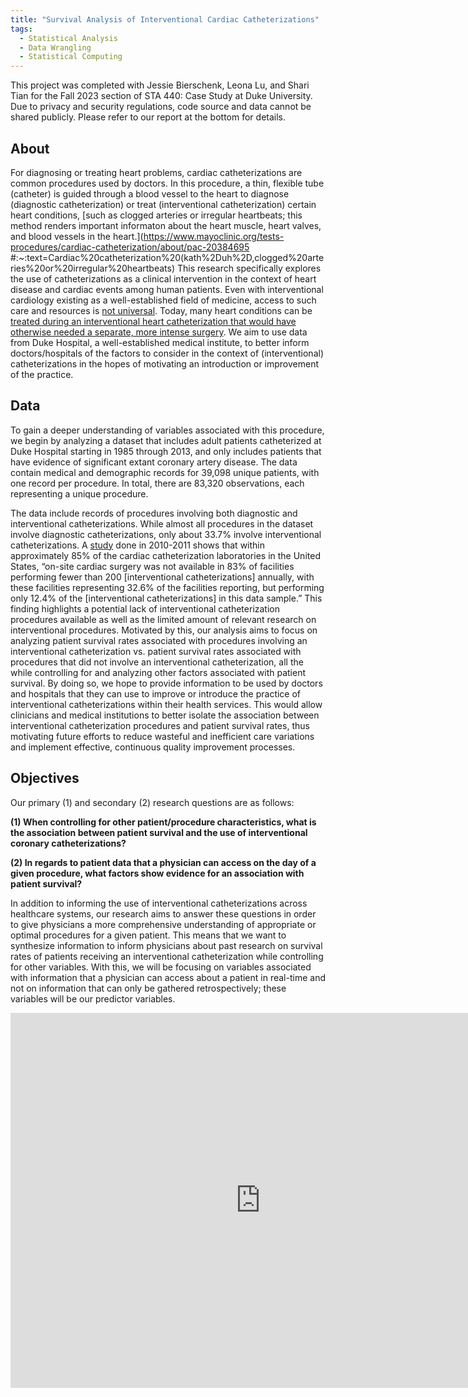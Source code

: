 ```yaml
---
title: "Survival Analysis of Interventional Cardiac Catheterizations"
tags:
  - Statistical Analysis
  - Data Wrangling
  - Statistical Computing
---
```


This project was completed with Jessie Bierschenk, Leona Lu, and Shari Tian for the Fall 2023 section of STA 440: Case Study at Duke University. Due to privacy and security regulations, code source and data cannot be shared publicly. Please refer to our report at the bottom for details. 

## About

For diagnosing or treating heart problems, cardiac catheterizations are common procedures used by doctors. In this procedure, a thin, flexible tube (catheter) is guided through a blood vessel to the heart to diagnose (diagnostic catheterization) or treat (interventional catheterization) certain heart conditions, [such as clogged arteries or irregular heartbeats; this method renders important informaton about the heart muscle, heart valves, and blood vessels in the heart.](https://www.mayoclinic.org/tests-procedures/cardiac-catheterization/about/pac-20384695 #:~:text=Cardiac%20catheterization%20(kath%2Duh%2D,clogged%20arteries%20or%20irregular%20heartbeats) This research specifically explores the use of catheterizations as a clinical intervention in the context of heart disease and cardiac events among human patients. Even with interventional cardiology existing as a well-established field of medicine, access to such care and resources is [not universal](https://www.ahajournals.org/doi/10.1161/CIRCULATIONAHA.105.592428). Today, many heart conditions can be [treated during an interventional heart catheterization that would have otherwise needed a separate, more intense surgery](https://www.chp.edu/our-services/heart/patient-procedures/interventional-catheterization#:~:text=Some%20catheters%20allow%20the%20medical,electrical%20system%20of%20the%20heart.). We aim to use data from Duke Hospital, a well-established medical institute, to better inform doctors/hospitals of the factors to consider in the context of (interventional) catheterizations in the hopes of motivating an introduction or improvement of the practice.


## Data

To gain a deeper understanding of variables associated with this procedure, we begin by analyzing a dataset that includes adult patients catheterized at Duke Hospital starting in 1985 through 2013, and only includes patients that have evidence of significant extant coronary artery disease. The data contain medical and demographic records for 39,098 unique patients, with one record per procedure. In total, there are 83,320 observations, each representing a unique procedure.

The data include records of procedures involving both diagnostic and interventional catheterizations. While almost all procedures in the dataset involve diagnostic catheterizations, only about 33.7% involve interventional catheterizations. A [study](https://www.jacc.org/doi/10.1016/j.jacc.2012.08.966) done in 2010-2011 shows that within approximately 85% of the cardiac catheterization laboratories in the United States, “on-site cardiac surgery was not available in 83% of facilities performing fewer than 200 [interventional catheterizations] annually, with these facilities representing 32.6% of the facilities reporting, but performing only 12.4% of the [interventional catheterizations] in this data sample.” This finding highlights a potential lack of interventional catheterization procedures available as well as the limited amount of relevant research on interventional procedures. Motivated by this, our analysis aims to focus on analyzing patient survival rates associated with procedures involving an interventional catheterization vs. patient survival rates associated with procedures that did not involve an interventional catheterization, all the while controlling for and analyzing other factors associated with patient survival. By doing so, we hope to provide information to be used by doctors and hospitals that they can use to improve or introduce the practice of interventional catheterizations within their health services. This would allow clinicians and medical institutions to better isolate the association between interventional catheterization procedures and patient survival rates, thus motivating future efforts to reduce wasteful and inefficient care variations and implement effective, continuous quality improvement processes.

## Objectives

Our primary (1) and secondary (2) research questions are as follows:

**(1) When controlling for other patient/procedure characteristics, what is the association between patient survival and the use of interventional coronary catheterizations?**

**(2) In regards to patient data that a physician can access on the day of a given procedure, what factors show evidence for an association with patient survival?**

In addition to informing the use of interventional catheterizations across healthcare systems, our research aims to answer these questions in order to give physicians a more comprehensive understanding of appropriate or optimal procedures for a given patient. This means that we want to synthesize information to inform physicians about past research on survival rates of patients receiving an interventional catheterization while controlling for other variables. With this, we will be focusing on variables associated with information that a physician can access about a patient in real-time and not on information that can only be gathered retrospectively; these variables will be our predictor variables.

<embed src="https://hollyyfc.github.io/docus/main.pdf" width="800" height="600" type="application/pdf">













